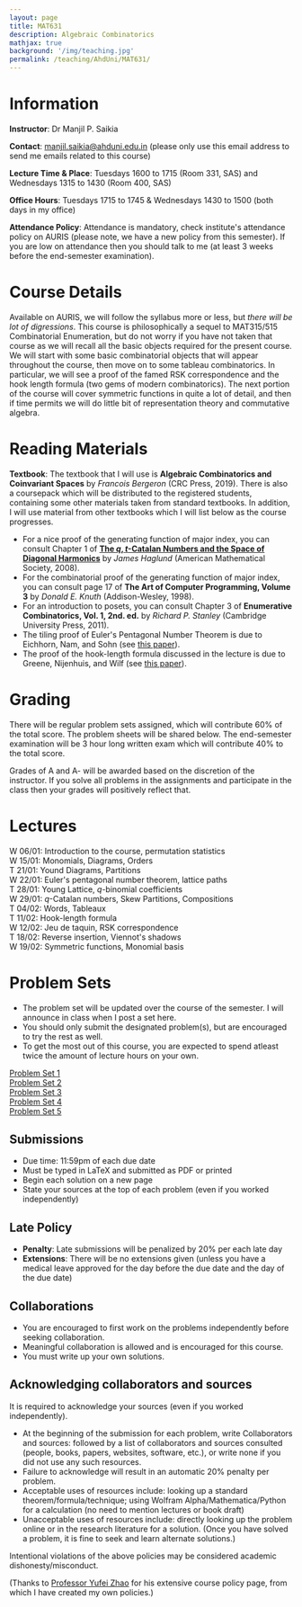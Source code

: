 ```yaml
---
layout: page
title: MAT631
description: Algebraic Combinatorics
mathjax: true
background: '/img/teaching.jpg'
permalink: /teaching/AhdUni/MAT631/
---
```


# Information

**Instructor**: Dr Manjil P. Saikia

**Contact**: manjil.saikia@ahduni.edu.in (please only use this email address to send me emails related to this course)

**Lecture Time & Place**: Tuesdays 1600 to 1715 (Room 331, SAS) and Wednesdays 1315 to 1430 (Room 400, SAS)

**Office Hours**: Tuesdays 1715 to 1745 & Wednesdays 1430 to 1500 (both days in my office)

**Attendance Policy**: Attendance is mandatory, check institute's attendance policy on AURIS (please note, we have a new policy from this semester). If you are low on attendance then you should talk to me (at least 3 weeks before the end-semester examination).

# Course Details

Available on AURIS, we will follow the syllabus more or less, but *there will be lot of digressions*. This course is philosophically a sequel to MAT315/515 Combinatorial Enumeration, but do not worry if you have not taken that course as we will recall all the basic objects required for the present course. We will start with some basic combinatorial objects that will appear throughout the course, then move on to some tableau combinatorics. In particular, we will see a proof of the famed RSK correspondence and the hook length formula (two gems of modern combinatorics). The next portion of the course will cover symmetric functions in quite a lot of detail, and then if time permits we will do little bit of representation theory and commutative algebra.

# Reading Materials

**Textbook**: The textbook that I will use is **Algebraic Combinatorics and Coinvariant Spaces** by *Francois Bergeron* (CRC Press, 2019). There is also a coursepack which will be distributed to the registered students, containing some other materials taken from standard textbooks. In addition, I will use material from other textbooks which I will list below as the course progresses.

- For a nice proof of the generating function of major index, you can consult Chapter 1 of **[The $q,t$-Catalan Numbers and the Space of Diagonal Harmonics](https://www2.math.upenn.edu/~jhaglund/books/qtcat.pdf)** by *James Haglund* (American Mathematical Society, 2008).
- For the combinatorial proof of the generating function of major index, you can consult page 17 of **The Art of Computer Programming, Volume 3** by *Donald E. Knuth* (Addison-Wesley, 1998).
- For an introduction to posets, you can consult Chapter 3 of **Enumerative Combinatorics, Vol. 1, 2nd. ed.** by *Richard P. Stanley* (Cambridge University Press, 2011).
- The tiling proof of Euler's Pentagonal Number Theorem is due to Eichhorn, Nam, and Sohn (see [this paper](https://doi.org/10.1007/s11139-019-00189-2)).
- The proof of the hook-length formula discussed in the lecture is due to Greene, Nijenhuis, and Wilf (see [this paper](https://doi.org/10.1016/0001-8708(79)90023-9)).

# Grading

There will be regular problem sets assigned, which will contribute 60% of the total score. The problem sheets will be shared below. The end-semester examination will be 3 hour long written exam which will contribute 40% to the total score.

Grades of A and A- will be awarded based on the discretion of the instructor. If you solve all problems in the assignments and participate in the class then your grades will positively reflect that.

# Lectures

W 06/01: Introduction to the course, permutation statistics  
W 15/01: Monomials, Diagrams, Orders  
T 21/01: Yound Diagrams, Partitions  
W 22/01: Euler's pentagonal number theorem, lattice paths  
T 28/01: Young Lattice, $q$-binomial coefficients  
W 29/01: $q$-Catalan numbers, Skew Partitions, Compositions  
T 04/02: Words, Tableaux  
T 11/02: Hook-length formula  
W 12/02: Jeu de taquin, RSK correspondence  
T 18/02: Reverse insertion, Viennot's shadows  
W 19/02: Symmetric functions, Monomial basis

# Problem Sets

- The problem set will be updated over the course of the semester. I will announce in class when I post a set here.
- You should only submit the designated problem(s), but are encouraged to try the rest as well.
- To get the most out of this course, you are expected to spend atleast twice the amount of lecture hours on your own.

[Problem Set 1](/teaching/AhdUni/MAT631/ps1.pdf)  
[Problem Set 2](/teaching/AhdUni/MAT631/ps2.pdf)  
[Problem Set 3](/teaching/AhdUni/MAT631/ps3.pdf)  
[Problem Set 4](/teaching/AhdUni/MAT631/ps4.pdf)  
[Problem Set 5](/teaching/AhdUni/MAT631/ps5.pdf)

## Submissions

- Due time: 11:59pm of each due date
- Must be typed in LaTeX and submitted as PDF or printed
- Begin each solution on a new page
- State your sources at the top of each problem (even if you worked independently)

## Late Policy

- **Penalty**: Late submissions will be penalized by 20% per each late day
- **Extensions**: There will be no extensions given (unless you have a medical leave approved for the day before the due date and the day of the due date)

## Collaborations

- You are encouraged to first work on the problems independently before seeking collaboration.
- Meaningful collaboration is allowed and is encouraged for this course.
- You must write up your own solutions.

## Acknowledging collaborators and sources

It is required to acknowledge your sources (even if you worked independently).

- At the beginning of the submission for each problem, write Collaborators and sources: followed by a list of collaborators and sources consulted (people, books, papers, websites, software, etc.), or write none if you did not use any such resources.
- Failure to acknowledge will result in an automatic 20% penalty per problem.
- Acceptable uses of resources include: looking up a standard theorem/formula/technique; using Wolfram Alpha/Mathematica/Python for a calculation (no need to mention lectures or book draft)
- Unacceptable uses of resources include: directly looking up the problem online or in the research literature for a solution. (Once you have solved a problem, it is fine to seek and learn alternate solutions.)

Intentional violations of the above policies may be considered academic dishonesty/misconduct.

(Thanks to [Professor Yufei Zhao](https://yufeizhao.com) for his extensive course policy page, from which I have created my own policies.)

